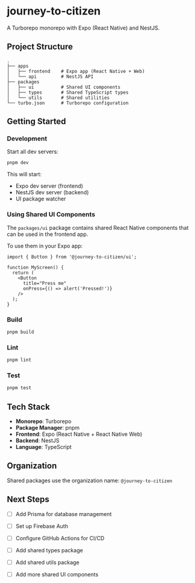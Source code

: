 # journey-to-citizen

A Turborepo monorepo with Expo (React Native) and NestJS.

## Project Structure

```
.
├── apps
│   ├── frontend    # Expo app (React Native + Web)
│   └── api         # NestJS API
├── packages
│   ├── ui          # Shared UI components
│   ├── types       # Shared TypeScript types
│   └── utils       # Shared utilities
└── turbo.json      # Turborepo configuration
```

## Getting Started

### Development

Start all dev servers:

```bash
pnpm dev
```

This will start:
- Expo dev server (frontend)
- NestJS dev server (backend)
- UI package watcher

### Using Shared UI Components

The `packages/ui` package contains shared React Native components that can be used in the frontend app.

To use them in your Expo app:

```tsx
import { Button } from '@journey-to-citizen/ui';

function MyScreen() {
  return (
    <Button 
      title="Press me" 
      onPress={() => alert('Pressed!')} 
    />
  );
}
```

### Build

```bash
pnpm build
```

### Lint

```bash
pnpm lint
```

### Test

```bash
pnpm test
```

## Tech Stack

- **Monorepo**: Turborepo
- **Package Manager**: pnpm
- **Frontend**: Expo (React Native + React Native Web)
- **Backend**: NestJS
- **Language**: TypeScript

## Organization

Shared packages use the organization name: `@journey-to-citizen`

## Next Steps

- [ ] Add Prisma for database management
- [ ] Set up Firebase Auth
- [ ] Configure GitHub Actions for CI/CD
- [ ] Add shared types package
- [ ] Add shared utils package
- [ ] Add more shared UI components

